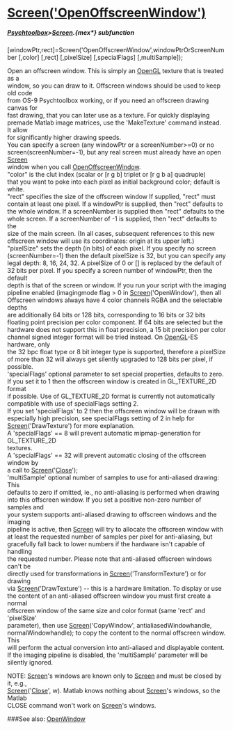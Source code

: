 # [Screen('OpenOffscreenWindow')](Screen-OpenOffscreenWindow) 
##### [Psychtoolbox](Psychtoolbox)>[Screen](Screen).{mex*} subfunction

[windowPtr,rect]=Screen('OpenOffscreenWindow',windowPtrOrScreenNumber [,color] [,rect] [,pixelSize] [,specialFlags] [,multiSample]);

Open an offscreen window. This is simply an [OpenGL](OpenGL) texture that is treated as a  
window, so you can draw to it. Offscreen windows should be used to keep old code  
from OS-9 Psychtoolbox working, or if you need an offscreen drawing canvas for  
fast drawing, that you can later use as a texture. For quickly displaying  
premade Matlab image matrices, use the 'MakeTexture' command instead. It allow  
for significantly higher drawing speeds.  
You can specify a screen (any windowPtr or a screenNumber\>=0) or no  
screen(screenNumber=-1), but any real screen must already have an open [Screen](Screen)  
window when you call [OpenOffscreenWindow](OpenOffscreenWindow).  
"color" is the clut index (scalar or [r g b] triplet or [r g b a] quadruple)  
that you want to poke into each pixel as initial background color; default is  
white.  
"rect" specifies the size of the offscreen window If supplied, "rect" must  
contain at least one pixel. If a windowPtr is supplied, then "rect" defaults to  
the whole window. If a screenNumber is supplied then "rect" defaults to the  
whole screen. If a screenNumber of -1 is supplied, then "rect" defaults to the  
size of the main screen. (In all cases, subsequent references to this new  
offscreen window will use its coordinates: origin at its upper left.)  
"pixelSize" sets the depth (in bits) of each pixel. If you specify no screen  
(screenNumber=-1) then the default pixelSize is 32, but you can specify any  
legal depth: 8, 16, 24, 32. A pixelSize of 0 or [] is replaced by the default of  
32 bits per pixel. If you specify a screen number of windowPtr, then the default  
depth is that of the screen or window. If you run your script with the imaging  
pipeline enabled (imagingmode flag \> 0 in [Screen](Screen)('OpenWindow'), then all  
Offscreen windows always have 4 color channels RGBA and the selectable depths  
are additionally 64 bits or 128 bits, corresponding to 16 bits or 32 bits  
floating point precision per color component. If 64 bits are selected but the  
hardware does not support this in float precision, a 15 bit precision per color  
channel signed integer format will be tried instead. On [OpenGL](OpenGL)-ES hardware, only  
the 32 bpc float type or 8 bit integer type is supported, therefore a pixelSize  
of more than 32 will always get silently upgraded to 128 bits per pixel, if  
possible.  
'specialFlags' optional parameter to set special properties, defaults to zero.  
If you set it to 1 then the offscreen window is created in GL\_TEXTURE\_2D format  
if possible. Use of GL\_TEXTURE\_2D format is currently not automatically  
compatible with use of specialFlags setting 2.  
If you set 'specialFlags' to 2 then the offscreen window will be drawn with  
especially high precision, see specialFlags setting of 2 in help for  
[Screen](Screen)('DrawTexture') for more explanation.  
A 'specialFlags' == 8 will prevent automatic mipmap-generation for GL\_TEXTURE\_2D  
textures.  
A 'specialFlags' == 32 will prevent automatic closing of the offscreen window by  
a call to [Screen](Screen)('[Close](Close)');  
'multiSample' optional number of samples to use for anti-aliased drawing: This  
defaults to zero if omitted, ie., no anti-aliasing is performed when drawing  
into this offscreen window. If you set a positive non-zero number of samples and  
your system supports anti-aliased drawing to offscreen windows and the imaging  
pipeline is active, then [Screen](Screen) will try to allocate the offscreen window with  
at least the requested number of samples per pixel for anti-aliasing, but  
gracefully fall back to lower numbers if the hardware isn't capable of handling  
the requested number. Please note that anti-aliased offscreen windows can't be  
directly used for transformations in [Screen](Screen)('TransformTexture') or for drawing  
via [Screen](Screen)('DrawTexture') -- this is a hardware limitation. To display or use  
the content of an anti-aliased offscreen window you must first create a normal  
offscreen window of the same size and color format (same 'rect' and 'pixelSize'  
parameter), then use [Screen](Screen)('CopyWindow', antialiasedWindowhandle,  
normalWindowhandle); to copy the content to the normal offscreen window. This  
will perform the actual conversion into anti-aliased and displayable content.  
If the imaging pipeline is disabled, the 'multiSample' parameter will be  
silently ignored.  
  
NOTE: [Screen](Screen)'s windows are known only to [Screen](Screen) and must be closed by it, e.g.,  
[Screen](Screen)('[Close](Close)', w). Matlab knows nothing about [Screen](Screen)'s windows, so the Matlab  
CLOSE command won't work on [Screen](Screen)'s windows.   


###See also:
[OpenWindow](Screen-OpenWindow)
